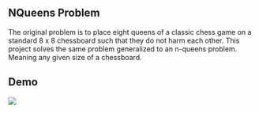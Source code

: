 ## NQueens Problem
The original problem is to place eight queens of a classic chess game on a standard 8 x 8 chessboard such that they do not harm each other. This project solves the same problem generalized to an n-queens problem. Meaning any given size of a chessboard.
## Demo

![](https://github.com/YassineMEJRI/NQueens/blob/master/demo.gif)
